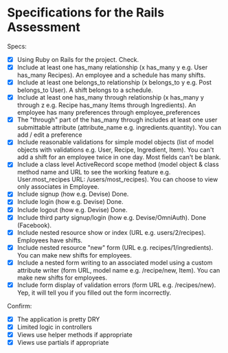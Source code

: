 # Specifications for the Rails Assessment

Specs:
- [x] Using Ruby on Rails for the project. Check.
- [x] Include at least one has_many relationship (x has_many y e.g. User has_many Recipes). An employee and a schedule has many shifts.
- [x] Include at least one belongs_to relationship (x belongs_to y e.g. Post belongs_to User). A shift belongs to a schedule.
- [x] Include at least one has_many through relationship (x has_many y through z e.g. Recipe has_many Items through Ingredients). An employee has many preferences through employee_preferences
- [x] The "through" part of the has_many through includes at least one user submittable attribute (attribute_name e.g. ingredients.quantity). You can add / edit a preference 
- [x] Include reasonable validations for simple model objects (list of model objects with validations e.g. User, Recipe, Ingredient, Item). You can't add a shift for an employee twice in one day. Most fields can't be blank.
- [x] Include a class level ActiveRecord scope method (model object & class method name and URL to see the working feature e.g. User.most_recipes URL: /users/most_recipes). You can choose to view only associates in Employee.
- [x] Include signup (how e.g. Devise) Done.
- [x] Include login (how e.g. Devise) Done.
- [x] Include logout (how e.g. Devise) Done.
- [x] Include third party signup/login (how e.g. Devise/OmniAuth). Done (Facebook).
- [x] Include nested resource show or index (URL e.g. users/2/recipes). Employees have shifts.
- [x] Include nested resource "new" form (URL e.g. recipes/1/ingredients). You can make new shifts for employees.
- [x] Include a nested form writing to an associated model using a custom attribute writer (form URL, model name e.g. /recipe/new, Item). You can make new shifts for employees.
- [x] Include form display of validation errors (form URL e.g. /recipes/new). Yep, it will tell you if you filled out the form incorrectly.

Confirm:
- [x] The application is pretty DRY
- [x] Limited logic in controllers
- [x] Views use helper methods if appropriate
- [x] Views use partials if appropriate

